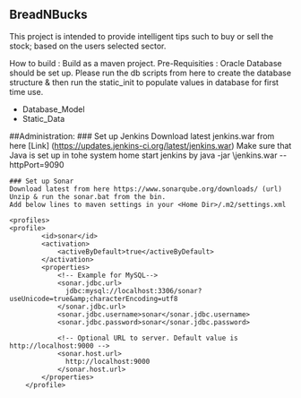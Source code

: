 ## BreadNBucks
This project is intended to provide intelligent tips such to buy or sell the stock; based on the users selected sector.

How to build : Build as a maven project.
Pre-Requisities : Oracle Database should be set up. Please run the db scripts from here to create the database structure & then run the static_init to populate values in database for first time use.
* Database_Model
* Static_Data

##Administration:
	### Set up Jenkins
	Download latest jenkins.war from here [Link] (https://updates.jenkins-ci.org/latest/jenkins.war)
	Make sure that Java is set up in tohe system home 
	start jenkins by java -jar <path to the jenkins war>\jenkins.war --httpPort=9090
	
	### Set up Sonar
	Download latest from here https://www.sonarqube.org/downloads/ (url)
	Unzip & run the sonar.bat from the bin.
	Add below lines to maven settings in your <Home Dir>/.m2/settings.xml
  
	<profiles>
	<profile>
            <id>sonar</id>
            <activation>
                <activeByDefault>true</activeByDefault>
            </activation>
            <properties>
                <!-- Example for MySQL-->
                <sonar.jdbc.url>
                  jdbc:mysql://localhost:3306/sonar?useUnicode=true&amp;characterEncoding=utf8
                </sonar.jdbc.url>
                <sonar.jdbc.username>sonar</sonar.jdbc.username>
                <sonar.jdbc.password>sonar</sonar.jdbc.password>
 
                <!-- Optional URL to server. Default value is http://localhost:9000 -->
                <sonar.host.url>
                  http://localhost:9000
                </sonar.host.url>
            </properties>
        </profile>
  </profiles>
  </settings>
